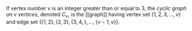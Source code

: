 If vertex number v is an integer greater than or equal to 3, the *cyclic graph on v vertices*, denoted $C_v$, is the [[graph]] having vertex set $\{1,2,3,\dots ,v\}$ and edge set $\{\{1,2\}, \{2,3\},\{3,4,\},\dots,\{v-1,v\}\}$.